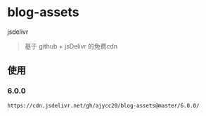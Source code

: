 # blog-assets
 jsdelivr

> 基于 github + jsDelivr 的免费cdn

## 使用

### 6.0.0
```bash
https://cdn.jsdelivr.net/gh/ajycc20/blog-assets@master/6.0.0/
```